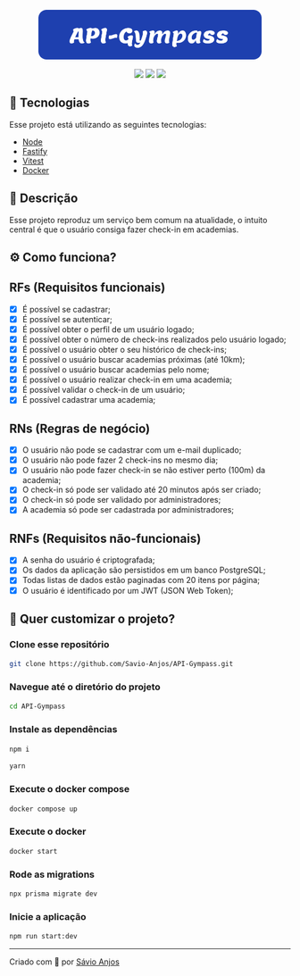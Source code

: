 <p align='center'><img width='400' src="./.github/logo.svg"/></p>

 <p align='center'>

<img src="https://img.shields.io/github/repo-size/Savio-Anjos/API-Gympass?color=1890FF">
<img src="https://img.shields.io/github/languages/count/Savio-Anjos/API-Gympass?color=1890FF">
<img src="https://img.shields.io/github/last-commit/Savio-Anjos/API-Gympass?color=1890FF">  
</p>

## 🚀 Tecnologias

Esse projeto está utilizando as seguintes tecnologias:

- [Node](https://nodejs.org/en)
- [Fastify](https://fastify.dev/)
- [Vitest](https://vitest.dev/)
- [Docker](https://www.docker.com/)

## 📜 Descrição

Esse projeto reproduz um serviço bem comum na atualidade,
o intuito central é que o usuário consiga fazer check-in em academias.

## ⚙️ Como funciona?

## RFs (Requisitos funcionais)

- [x] É possível se cadastrar;
- [x] É possível se autenticar;
- [x] É possível obter o perfil de um usuário logado;
- [x] É possível obter o número de check-ins realizados pelo usuário logado;
- [x] É possível o usuário obter o seu histórico de check-ins;
- [x] É possível o usuário buscar academias próximas (até 10km);
- [x] É possível o usuário buscar academias pelo nome;
- [x] É possível o usuário realizar check-in em uma academia;
- [x] É possível validar o check-in de um usuário;
- [x] É possível cadastrar uma academia;

## RNs (Regras de negócio)

- [x] O usuário não pode se cadastrar com um e-mail duplicado;
- [x] O usuário não pode fazer 2 check-ins no mesmo dia;
- [x] O usuário não pode fazer check-in se não estiver perto (100m) da academia;
- [x] O check-in só pode ser validado até 20 minutos após ser criado;
- [x] O check-in só pode ser validado por administradores;
- [x] A academia só pode ser cadastrada por administradores;

## RNFs (Requisitos não-funcionais)

- [x] A senha do usuário é criptografada;
- [x] Os dados da aplicação são persistidos em um banco PostgreSQL;
- [x] Todas listas de dados estão paginadas com 20 itens por página;
- [x] O usuário é identificado por um JWT (JSON Web Token);

## 🎲 Quer customizar o projeto?

### Clone esse repositório

```bash
git clone https://github.com/Savio-Anjos/API-Gympass.git
```

### Navegue até o diretório do projeto

```bash
cd API-Gympass
```

### Instale as dependências

```bash
npm i
```

```bash
yarn
```

### Execute o docker compose

```bash
docker compose up
```

### Execute o docker

```bash
docker start
```

### Rode as migrations

```bash
npx prisma migrate dev
```

### Inicie a aplicação

```bash
npm run start:dev
```

---

<p>Criado com 💙 por <a href='https://github.com/Savio-Anjos/' target='_blank'>Sávio Anjos</a></p>
